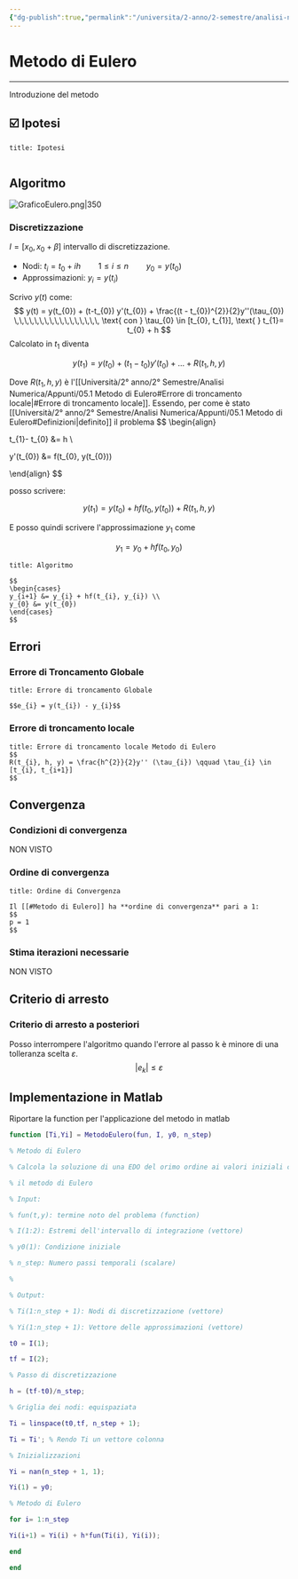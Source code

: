 ```yaml
---
{"dg-publish":true,"permalink":"/universita/2-anno/2-semestre/analisi-numerica/appunti/05-1-metodo-di-eulero/"}
---
```


# Metodo di Eulero
___

Introduzione del metodo


## ☑️ Ipotesi

```ad-tip
title: Ipotesi


```

## Algoritmo

![GraficoEulero.png|350](/img/user/Universit%C3%A0/2%C2%B0%20anno/2%C2%B0%20Semestre/Analisi%20Numerica/Appunti/allegati/GraficoEulero.png)

### Discretizzazione

$I = [x_{0}, x_{0} + \beta]$ intervallo di discretizzazione.
- Nodi: $t_{i}= t_{0} + i h \qquad 1 \le i \le n \qquad y_{0} = y(t_{0})$
- Approssimazioni: $y_{i} = y(t_{i})$


Scrivo $y(t)$ come:
$$
y(t) = y(t_{0}) + (t-t_{0}) y'(t_{0}) + \frac{(t - t_{0})^{2}}{2}y''(\tau_{0}) \,\,\,\,\,\,\,\,\,\,\,\,\,\,\,\,\, \text{ con } \tau_{0} \in [t_{0}, t_{1}], \text{ } t_{1}= t_{0} + h
$$
Calcolato in $t_{1}$ diventa

$$
y(t_{1}) = y(t_{0}) + (t_{1}-t_{0}) y'(t_{0}) + ... + R(t_{1}, h, y)
$$

Dove $R(t_{1}, h, y)$ è l'[[Università/2° anno/2° Semestre/Analisi Numerica/Appunti/05.1 Metodo di Eulero#Errore di troncamento locale\|#Errore di troncamento locale]].
Essendo, per come è stato [[Università/2° anno/2° Semestre/Analisi Numerica/Appunti/05.1 Metodo di Eulero#Definizioni\|definito]] il problema
$$
\begin{align}

t_{1}- t_{0} &= h \\

y'(t_{0}) &= f(t_{0}, y(t_{0}))

\end{align}
$$

posso scrivere:

$$
y(t_{1}) = y(t_{0}) + h f(t_{0}, y(t_{0})) + R(t_{1}, h, y)
$$

E posso quindi scrivere l'approssimazione $y_{1}$ come

$$
y_{1} = y_{0} + h f(t_{0}, y_{0})
$$

```ad-tip
title: Algoritmo

$$
\begin{cases}
y_{i+1} &= y_{i} + hf(t_{i}, y_{i}) \\
y_{0} &= y(t_{0})
\end{cases}
$$
```



## Errori
### Errore di Troncamento Globale

```ad-Teo
title: Errore di troncamento Globale

$$e_{i} = y(t_{i}) - y_{i}$$
```

### Errore di troncamento locale
```ad-Teo
title: Errore di troncamento locale Metodo di Eulero
$$
R(t_{i}, h, y) = \frac{h^{2}}{2}y'' (\tau_{i}) \qquad \tau_{i} \in [t_{i}, t_{i+1}]
$$
```



## Convergenza

### Condizioni di convergenza

NON VISTO
### Ordine di convergenza

```ad-Teo
title: Ordine di Convergenza

Il [[#Metodo di Eulero]] ha **ordine di convergenza** pari a 1:
$$
p = 1
$$
```


### Stima iterazioni necessarie
NON VISTO

## Criterio di arresto
### Criterio di arresto a posteriori

Posso interrompere l'algoritmo quando l'errore al passo k è minore di una tolleranza scelta $\varepsilon$.
$$
|e_{k}| \le \varepsilon
$$

## Implementazione in Matlab

Riportare la function per l'applicazione del metodo in matlab

```matlab
function [Ti,Yi] = MetodoEulero(fun, I, y0, n_step)

% Metodo di Eulero

% Calcola la soluzione di una EDO del orimo ordine ai valori iniziali con

% il metodo di Eulero

% Input:

% fun(t,y): termine noto del problema (function)

% I(1:2): Estremi dell'intervallo di integrazione (vettore)

% y0(1): Condizione iniziale

% n_step: Numero passi temporali (scalare)

%

% Output:

% Ti(1:n_step + 1): Nodi di discretizzazione (vettore)

% Yi(1:n_step + 1): Vettore delle approssimazioni (vettore)

t0 = I(1);

tf = I(2);

% Passo di discretizzazione

h = (tf-t0)/n_step;

% Griglia dei nodi: equispaziata

Ti = linspace(t0,tf, n_step + 1);

Ti = Ti'; % Rendo Ti un vettore colonna

% Inizializzazioni

Yi = nan(n_step + 1, 1);

Yi(1) = y0;

% Metodo di Eulero

for i= 1:n_step

Yi(i+1) = Yi(i) + h*fun(Ti(i), Yi(i));

end

end

```
